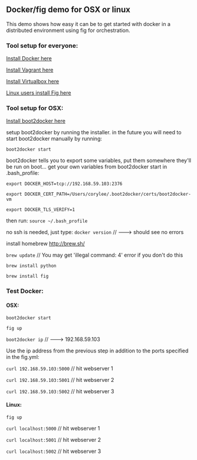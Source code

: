 ## Docker/fig demo for OSX or linux

This demo shows how easy it can be to get started with docker in a distributed environment using
fig for orchestration.

### Tool setup for everyone:
[Install Docker here](https://docs.docker.com/installation/mac/)

[Install Vagrant here](http://www.vagrantup.com/downloads.html)

[Install Virtualbox here](https://www.virtualbox.org/wiki/Downloads)

[Linux users install Fig here](http://www.fig.sh/)

### Tool setup for OSX:
[Install boot2docker here](http://boot2docker.io/)

setup boot2docker by running the installer.
in the future you will need to start boot2docker manually by running:

`boot2docker start`

boot2docker tells you to export some variables, put them somewhere they'll be run on boot...
get your own variables from boot2docker start
in .bash_profile:

`export DOCKER_HOST=tcp://192.168.59.103:2376`

`export DOCKER_CERT_PATH=/Users/corylee/.boot2docker/certs/boot2docker-vm`

`export DOCKER_TLS_VERIFY=1`
  
then run:
`source ~/.bash_profile`

no ssh is needed, just type:
`docker version` // ---> should see no errors

install homebrew
http://brew.sh/

`brew update` // You may get 'illegal command: 4' error if you don't do this

`brew install python`

`brew install fig`


### Test Docker:
#### OSX:
`boot2docker start`

`fig up`

`boot2docker ip` // ---> 192.168.59.103

Use the ip address from the previous step in addition to the ports specified in the fig.yml:

`curl 192.168.59.103:5000` // hit webserver 1

`curl 192.168.59.103:5001` // hit webserver 2

`curl 192.168.59.103:5002` // hit webserver 3


#### Linux:
`fig up`

`curl localhost:5000` // hit webserver 1

`curl localhost:5001` // hit webserver 2

`curl localhost:5002` // hit webserver 3
